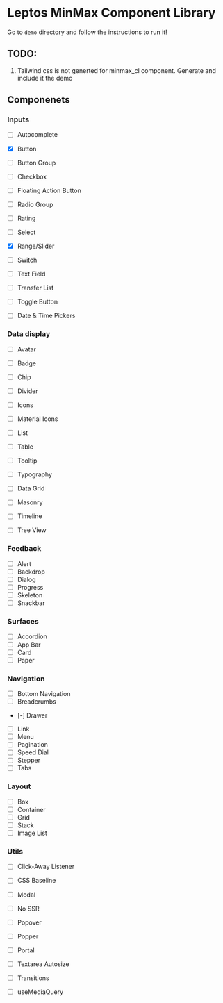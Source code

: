 # Leptos MinMax Component Library


Go to `demo` directory and follow the instructions to run it! 


## TODO:
1. Tailwind css is not generted for minmax_cl component. Generate and include it the demo

## Componenets

### Inputs
- [ ] Autocomplete
- [X] Button
- [ ] Button Group
- [ ] Checkbox
- [ ] Floating Action Button
- [ ] Radio Group
- [ ] Rating
- [ ] Select
- [X] Range/Slider
- [ ] Switch
- [ ] Text Field
- [ ] Transfer List
- [ ] Toggle Button
- [ ] Date & Time Pickers


### Data display
- [ ] Avatar
- [ ] Badge
- [ ] Chip
- [ ] Divider
- [ ] Icons
- [ ] Material Icons
- [ ] List
- [ ] Table
- [ ] Tooltip
- [ ] Typography
- [ ] Data Grid
- [ ] Masonry
- [ ] Timeline
- [ ] Tree View


### Feedback
- [ ] Alert
- [ ] Backdrop
- [ ] Dialog
- [ ] Progress
- [ ] Skeleton
- [ ] Snackbar

### Surfaces
- [ ] Accordion
- [ ] App Bar
- [ ] Card
- [ ] Paper

### Navigation
- [ ] Bottom Navigation
- [ ] Breadcrumbs
- [-] Drawer
- [ ] Link
- [ ] Menu
- [ ] Pagination
- [ ] Speed Dial
- [ ] Stepper
- [ ] Tabs

### Layout
- [ ] Box
- [ ] Container
- [ ] Grid  
- [ ] Stack
- [ ] Image List 

### Utils
- [ ] Click-Away Listener
- [ ] CSS Baseline
- [ ] Modal
- [ ] No SSR
- [ ] Popover
- [ ] Popper
- [ ] Portal
- [ ] Textarea Autosize
- [ ] Transitions
- [ ] useMediaQuery



